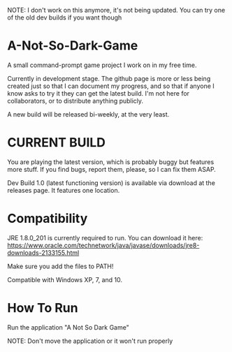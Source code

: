 NOTE:  I don't work on this anymore, it's not being updated.  You can try one of the old dev builds if you want though

# A-Not-So-Dark-Game
A small command-prompt game project I work on in my free time.

Currently in development stage.  The github page is more or less being created just so that I can document my progress, and so that if anyone I know asks to try it they can get the latest build.  I'm not here for collaborators, or to distribute anything publicly.

A new build will be released bi-weekly, at the very least.

# CURRENT BUILD
You are playing the latest version, which is probably buggy but features more stuff.  If you find bugs, report them, please, so I can fix them ASAP.

Dev Build 1.0 (latest functioning version) is available via download at the releases page.  It features one location.

# Compatibility
JRE 1.8.0_201 is currently required to run.  You can download it here: https://www.oracle.com/technetwork/java/javase/downloads/jre8-downloads-2133155.html

Make sure you add the files to PATH!

Compatible with Windows XP, 7, and 10.

# How To Run
Run the application "A Not So Dark Game"

NOTE: Don't move the application or it won't run properly



